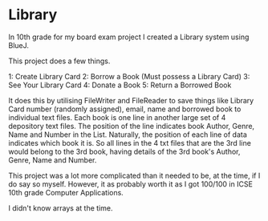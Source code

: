 # Library
In 10th grade for my board exam project I created a Library system using BlueJ.

This project does a few things.

1: Create Library Card
2: Borrow a Book (Must possess a Library Card)
3: See Your Library Card
4: Donate a Book
5: Return a Borrowed Book

It does this by utilising FileWriter and FileReader to save things like Library Card number (randomly assigned), email, name and borrowed book to individual text files. Each book is one line in another large set of 4 depository text files. The position of the line indicates book Author, Genre, Name and Number in the List. Naturally, the position of each line of data indicates which book it is. So all lines in the 4 txt files that are the 3rd line would belong to the 3rd book, having details of the 3rd book's Author, Genre, Name and Number.

This project was a lot more complicated than it needed to be, at the time, if I do say so myself. However, it as probably worth it as I got 100/100 in ICSE 10th grade Computer Applications.

I didn't know arrays at the time.
